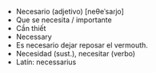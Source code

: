- Necesario (adjetivo) [neθeˈsaɾjo]
- Que se necesita / importante
- Cần thiết
- Necessary
- Es necesario dejar reposar el vermouth.
- Necesidad (sust.), necesitar (verbo)
- Latín: necessarius